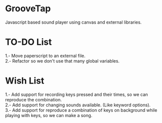 # GrooveTap
Javascript based sound player using canvas and external libraries.  
  
  
# TO-DO List  
  1.- Move paperscript to an external file.  
  2.- Refactor so we don't use that many global variables.  
    
    
# Wish List
  1.- Add support for recording keys pressed and their times, so we can reproduce the combination.  
  2.- Add support for changing sounds available. (Like keyword options).  
  3.- Add support for reproduce a combination of keys on background while playing with keys, so we can make a song.
